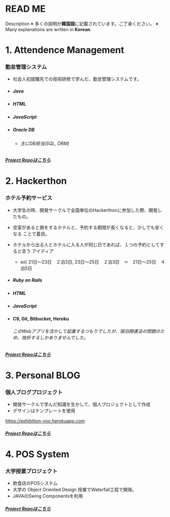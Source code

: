 READ ME
==
Description
※ 多くの説明が**韓国語**に記載されています。ご了承ください。
※ Many explanations are written in **Korean**.

# 1. Attendence Management
### 勤怠管理システム

- 社会人初就職先での技術研修で学んだ、勤怠管理システムです。

- ##### Java

- ##### HTML

- ##### JavaScript

- ##### Oracle DB

  - ###### 主にDB担当(SQL, ORM)

##### [Project Repoはこちら](https://github.com/Yoodahun/Attendence-Management)

# 2. Hackerthon

### ホテル予約サービス

- 大学生の時、開発サークルで全国単位のHackerthonに参加した際、開発したもの。

- 空室があると損をするホテルと、予約する期間が長くなると、少しでも安くなる
  ことで着目。

 - ホテルから出る人とホテルに入る人が同じ日であれば、１つの予約としてすると言う
   アイディア

   - ex) 21日〜23日　２泊3日, 23日〜25日　２泊3日　＝　21日〜25日　４泊5日

- ##### Ruby on Rails

- ##### HTML

- ##### JavaScript

- #### C9, Git, Bitbucket, Heroku

    ###### このWebアプリを活かして起業するつもりでしたが、宿泊関連法の問題のため、挫折するしかありませんでした。

##### [Project Repoはこちら](https://github.com/Yoodahun/Relaytel)

# 3. Personal BLOG

### 個人ブログプロジェクト

- 開発サークルで学んだ知識を生かして、個人プロジェクトとして作成
- デザインはテンプレートを使用

<https://exhibition-yoo.herokuapp.com>

##### [Project Repoはこちら](https://github.com/Yoodahun/Exhibition)



# 4. POS System

### 大学授業プロジェクト

- 飲食店のPOSシステム
- 大学の Object Oriented Design 授業でWaterfall工程で開発。
- JAVAのSwing Componentsを利用

##### [Project Repoはこちら](https://github.com/Yoodahun/POS_System)

